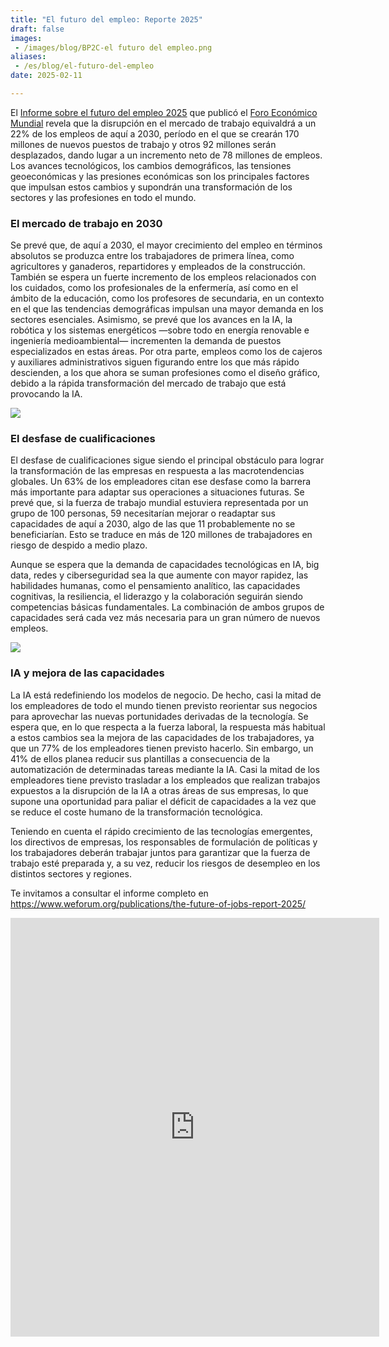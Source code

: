 ```yaml
---
title: "El futuro del empleo: Reporte 2025"
draft: false
images:
 - /images/blog/BP2C-el futuro del empleo.png
aliases:
 - /es/blog/el-futuro-del-empleo 
date: 2025-02-11

---
```


El [Informe sobre el futuro del empleo 2025](https://www.weforum.org/publications/the-future-of-jobs-report-2025/) que publicó el [Foro Económico Mundial](https://es.weforum.org/) revela que la disrupción en el mercado de trabajo equivaldrá a un 22% de los empleos de aquí a 2030, período en el que se crearán 170 millones de nuevos puestos de trabajo y otros 92 millones serán desplazados, dando lugar a un incremento neto de 78 millones de empleos. Los avances tecnológicos, los cambios demográficos, las tensiones geoeconómicas y las presiones económicas son los principales factores que impulsan estos cambios y supondrán una transformación de los sectores y las profesiones en todo el mundo.

### El mercado de trabajo en 2030

Se prevé que, de aquí a 2030, el mayor crecimiento del empleo en términos absolutos se produzca entre los trabajadores de primera línea, como agricultores y ganaderos, repartidores y empleados de la construcción. También se espera un fuerte incremento de los empleos relacionados con los cuidados, como los profesionales de la enfermería, así como en el ámbito de la educación, como los profesores de secundaria, en un contexto en el que las tendencias demográficas impulsan una mayor demanda en los sectores esenciales. Asimismo, se prevé que los avances en la IA, la robótica y los sistemas energéticos —sobre todo en energía renovable e ingeniería medioambiental— incrementen la demanda de puestos especializados en estas áreas. Por otra parte, empleos como los de cajeros y auxiliares administrativos siguen figurando entre los que más rápido descienden, a los que ahora se suman profesiones como el diseño gráfico, debido a la rápida transformación del mercado de trabajo que está provocando la IA.


<img src="/images/blog/informe-del-futuro-del-empleo-2025.png" class="img-fluid mx-auto d-block mt-2 mb-4" >


### El desfase de cualificaciones

El desfase de cualificaciones sigue siendo el principal obstáculo para lograr la transformación de las empresas en respuesta a las macrotendencias globales. Un 63% de los empleadores citan ese desfase como la barrera más importante para adaptar sus operaciones a situaciones futuras. Se prevé que, si la fuerza de trabajo mundial estuviera representada por un grupo de 100 personas, 59 necesitarían mejorar o readaptar sus capacidades de aquí a 2030, algo de las que 11 probablemente no se beneficiarían. Esto se traduce en más de 120 millones de trabajadores en riesgo de despido a medio plazo.

Aunque se espera que la demanda de capacidades tecnológicas en IA, big data, redes y ciberseguridad sea la que aumente con mayor rapidez, las habilidades humanas, como el pensamiento analítico, las capacidades cognitivas, la resiliencia, el liderazgo y la colaboración
seguirán siendo competencias básicas fundamentales. La combinación de ambos grupos de capacidades será cada vez más necesaria para un gran número de nuevos empleos.

<img src="/images/blog/capacidades-que-creceran-en-2030.png" class="img-fluid mx-auto d-block mt-2 mb-4" >


### IA y mejora de las capacidades

La IA está redefiniendo los modelos de negocio. De hecho, casi la mitad de los empleadores de todo el mundo tienen previsto reorientar sus negocios para aprovechar las nuevas portunidades
derivadas de la tecnología. Se espera que, en lo que respecta a la fuerza laboral, la respuesta más habitual a estos cambios sea la mejora de las capacidades de los trabajadores, ya que un 77% de los empleadores tienen previsto hacerlo. Sin embargo, un 41% de ellos planea reducir sus plantillas a consecuencia de la automatización de determinadas tareas mediante la IA. Casi la mitad de los empleadores tiene previsto trasladar a los empleados que realizan trabajos expuestos a la disrupción de la IA a otras áreas de sus empresas, lo que supone una oportunidad para paliar el déficit de capacidades a la vez que se reduce el coste humano de la transformación tecnológica.

Teniendo en cuenta el rápido crecimiento de las tecnologías emergentes, los directivos de empresas, los responsables de formulación de políticas y los trabajadores deberán trabajar juntos para garantizar que la fuerza de trabajo esté preparada y, a su vez, reducir los riesgos de desempleo en los distintos sectores y regiones.

Te invitamos a consultar el informe completo en https://www.weforum.org/publications/the-future-of-jobs-report-2025/

<div class="container">
<p><iframe class="mx-auto d-block" frameborder="0" height="670" src="https://cdn.forms-content.sg-form.com/b0d10a69-e8ab-11ef-97b7-1ee12bc8f7dd" width="590">Loading...</iframe></p>
</div>
